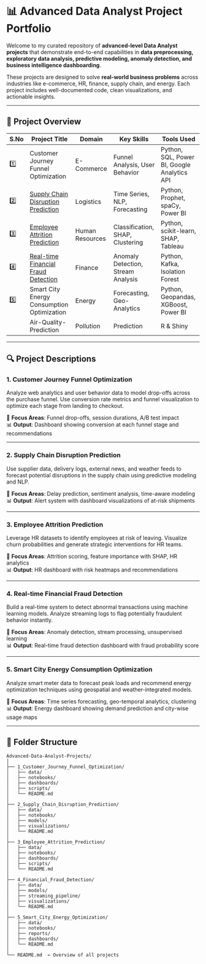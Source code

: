 # 📊 Advanced Data Analyst Project Portfolio

Welcome to my curated repository of **advanced-level Data Analyst projects** that demonstrate end-to-end capabilities in **data preprocessing, exploratory data analysis, predictive modeling, anomaly detection, and business intelligence dashboarding**.

These projects are designed to solve **real-world business problems** across industries like e-commerce, HR, finance, supply chain, and energy. Each project includes well-documented code, clean visualizations, and actionable insights.

---

## 📁 Project Overview

| S.No | Project Title                                       | Domain        | Key Skills                         | Tools Used                          |
|------|------------------------------------------------------|---------------|------------------------------------|-------------------------------------|
| 1️⃣   | Customer Journey Funnel Optimization                 | E-Commerce    | Funnel Analysis, User Behavior     | Python, SQL, Power BI, Google Analytics API |
| 2️⃣   | [Supply Chain Disruption Prediction](supply_chain_disruption_prediction)                   | Logistics     | Time Series, NLP, Forecasting      | Python, Prophet, spaCy, Power BI    |
| 3️⃣   | [Employee Attrition Prediction](employee-attrition-prediction)                        | Human Resources | Classification, SHAP, Clustering  | Python, scikit-learn, SHAP, Tableau |
| 4️⃣   | [Real-time Financial Fraud Detection](Financial_Fraud_Detection)                 | Finance       | Anomaly Detection, Stream Analysis | Python, Kafka, Isolation Forest     |
| 5️⃣   | Smart City Energy Consumption Optimization           | Energy        | Forecasting, Geo-Analytics         | Python, Geopandas, XGBoost, Power BI|
|       | Air-Quality-Prediction                               | Pollution | Prediction | R & Shiny |
---

## 🔍 Project Descriptions

### 1. Customer Journey Funnel Optimization
Analyze web analytics and user behavior data to model drop-offs across the purchase funnel. Use conversion rate metrics and funnel visualization to optimize each stage from landing to checkout.

🔧 **Focus Areas**: Funnel drop-offs, session durations, A/B test impact  
📊 **Output**: Dashboard showing conversion at each funnel stage and recommendations  

---

### 2. Supply Chain Disruption Prediction
Use supplier data, delivery logs, external news, and weather feeds to forecast potential disruptions in the supply chain using predictive modeling and NLP.

🔧 **Focus Areas**: Delay prediction, sentiment analysis, time-aware modeling  
📊 **Output**: Alert system with dashboard visualizations of at-risk shipments  

---

### 3. Employee Attrition Prediction
Leverage HR datasets to identify employees at risk of leaving. Visualize churn probabilities and generate strategic interventions for HR teams.

🔧 **Focus Areas**: Attrition scoring, feature importance with SHAP, HR analytics  
📊 **Output**: HR dashboard with risk heatmaps and recommendations  

---

### 4. Real-time Financial Fraud Detection
Build a real-time system to detect abnormal transactions using machine learning models. Analyze streaming logs to flag potentially fraudulent behavior instantly.

🔧 **Focus Areas**: Anomaly detection, stream processing, unsupervised learning  
📊 **Output**: Real-time fraud detection dashboard with fraud probability score  

---

### 5. Smart City Energy Consumption Optimization
Analyze smart meter data to forecast peak loads and recommend energy optimization techniques using geospatial and weather-integrated models.

🔧 **Focus Areas**: Time series forecasting, geo-temporal analytics, clustering  
📊 **Output**: Energy dashboard showing demand prediction and city-wise usage maps  

---

## 📎 Folder Structure
```
Advanced-Data-Analyst-Projects/
│
├── 1_Customer_Journey_Funnel_Optimization/
│   ├── data/
│   ├── notebooks/
│   ├── dashboards/
│   ├── scripts/
│   └── README.md
│
├── 2_Supply_Chain_Disruption_Prediction/
│   ├── data/
│   ├── notebooks/
│   ├── models/
│   ├── visualizations/
│   └── README.md
│
├── 3_Employee_Attrition_Prediction/
│   ├── data/
│   ├── notebooks/
│   ├── dashboards/
│   ├── scripts/
│   └── README.md
│
├── 4_Financial_Fraud_Detection/
│   ├── data/
│   ├── models/
│   ├── streaming_pipeline/
│   ├── visualizations/
│   └── README.md
│
├── 5_Smart_City_Energy_Optimization/
│   ├── data/
│   ├── notebooks/
│   ├── reports/
│   ├── dashboards/
│   └── README.md
│
└── README.md  ← Overview of all projects
```
